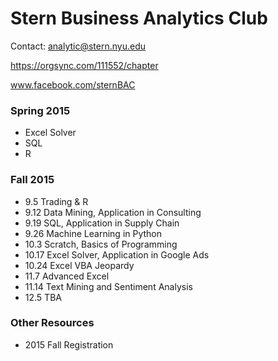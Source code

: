# Stern Business Analytics Club

Contact: analytic@stern.nyu.edu

https://orgsync.com/111552/chapter

www.facebook.com/sternBAC
### Spring 2015
- Excel Solver
- SQL
- R

### Fall 2015
  - 9.5 Trading & R
  - 9.12 Data Mining, Application in Consulting
  - 9.19 SQL, Application in Supply Chain
  - 9.26 Machine Learning in Python
  - 10.3 Scratch, Basics of Programming
  - 10.17 Excel Solver, Application in Google Ads
  - 10.24 Excel VBA Jeopardy
  - 11.7 Advanced Excel
  - 11.14 Text Mining and Sentiment Analysis
  - 12.5 TBA

### Other Resources
- 2015 Fall Registration
